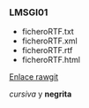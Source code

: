 ### LMSGI01
* ficheroRTF.txt 
* ficheroRTF.xml
* ficheroRTF.rtf
* ficheroRTF.html

[Enlace rawgit](https://rawgit.com/AlexJV/LMSGI01/master/ficheroFTFprueba.html)

_cursiva_ y **negrita**
